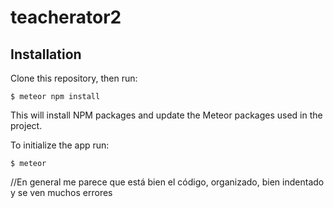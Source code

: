 # teacherator2

## Installation

Clone this repository, then run:

    $ meteor npm install

This will install NPM packages and update the Meteor packages used in the project.

To initialize the app run:

    $ meteor

//En general me parece que está bien el código, organizado, bien indentado y se ven muchos errores
